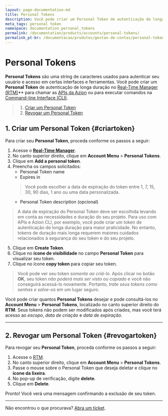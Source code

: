 ```yaml
---
layout: page-documentation-md
title: Personal Tokens
description: Você pode criar um Personal Token de autenticação de longa duração no Real-Time Manager para chamar as APIs da Azion ou para executar comandos na command-line interface (CLI).
meta_tags: personal token
namespace: documentation_personal_tokens
permalink: /documentation/products/accounts/personal-tokens/
permalink_pt-br: /documentacao/produtos/gestao-de-contas/personal-tokens/
---
```


# Personal Tokens

**Personal Tokens** são uma string de caracteres usados para autenticar seu usuário e acesso em certas interfaces e ferramentas. Você pode criar um **Personal Token** de autenticação de longa duração no [Real-Time Manager (RTM)](https://manager.azion.com/)** para chamar as [APIs da Azion](https://api.azion.com/) ou para executar comandos na [Command-line Interface (CLI)](https://www.azion.com/pt-br/documentacao/produtos/cli).

> 1. [Criar um Personal Token](#criartoken)
> 2. [Revogar um Personal Token](#revogartoken)

## 1. Criar um Personal Token {#criartoken}

Para criar seu **Personal Token**, proceda conforme os passos a seguir:

1. Acesse o [**Real-Time Manager**](https://manager.azion.com/).
2. No canto superior direito, clique em **Account Menu** > **Personal Tokens**.
3. Clique em **Add a personal token**.
4. Preencha os campos solicitados:
   * Personal Token name
   * Expires in
   > Você pode escolher a data de expiração do token entre 1, 7, 15, 30, 90 dias, 1 ano ou uma data personalizada.
   * Personal Token description (opcional)

> A data de expiração do Personal Token deve ser escolhida levando em conta as necessidades e duração do seu projeto. Para uso com APIs e Azion CLI, por exemplo, você pode criar um token de autenticação de longa duração para maior praticidade. No entanto, tokens de duração mais longa requerem maiores cuidados relacionados à segurança do seu token e do seu projeto.

5. Clique em **Create Token**.
6. Clique no **ícone de visibilidade** no campo **Personal Token** para visualizar seu token.
7. Clique no ícone **copy token** para copiar seu token.

> Você pode ver seu token *somente ao criá-lo*. Após clicar no botão **OK**, seu token *não poderá mais ser visto ou copiado* e você não conseguirá acessá-lo novamente. Portanto, *trate seus tokens como senhas e salve-os* em um lugar seguro.

Você pode criar quantos **Personal Tokens** desejar e pode consultá-los no **Account Menu** > **Personal Tokens**, localizado no canto superior direito do **RTM**. Seus tokens não podem ser modificados após criados, mas você terá acesso ao *escopo*, *data de criação* e *data de expiração*.

---

## 2. Revogar um Personal Token {#revogartoken}

Para revogar seu **Personal Token**, proceda conforme os passos a seguir:

1. Acesse o [RTM](https://manager.azion.com/).
2. No canto superior direito, clique em **Account Menu** > **Personal Tokens**.
3. Passe o mouse sobre o Personal Token que deseja deletar e clique no **ícone da lixeira**.
4. No pop-up de verificação, digite **delete**.
5. Clique em **Delete**.

Pronto! Você verá uma mensagem confirmando a exclusão de seu token.

---

Não encontrou o que procurava? [Abra um ticket](https://tickets.azion.com/pt-BR/support/login/).
